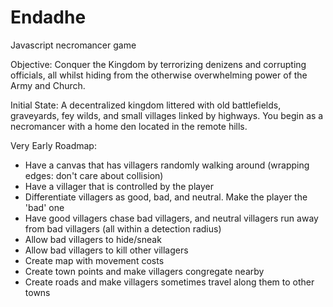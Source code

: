 Endadhe
=======

Javascript necromancer game


Objective: Conquer the Kingdom by terrorizing denizens and corrupting officials, all whilst hiding from the otherwise overwhelming power of the Army and Church.

Initial State: A decentralized kingdom littered with old battlefields, graveyards, fey wilds, and small villages linked by highways. You begin as a necromancer with a home den located in the remote hills.


Very Early Roadmap:

-	Have a canvas that has villagers randomly walking around (wrapping edges: don't care about collision)
-	Have a villager that is controlled by the player
-	Differentiate villagers as good, bad, and neutral. Make the player the 'bad' one
-	Have good villagers chase bad villagers, and neutral villagers run away from bad villagers (all within a detection radius)
-	Allow bad villagers to hide/sneak
-	Allow bad villagers to kill other villagers
-	Create map with movement costs
-	Create town points and make villagers congregate nearby
-	Create roads and make villagers sometimes travel along them to other towns
